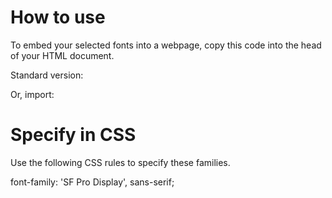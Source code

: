 # How to use
To embed your selected fonts into a webpage, copy this code into the head of your HTML document.

Standard version:
<link href="https://rawcdn.githack.com/stagnansi/sfp/d6ac8a350444d9bf6520ba995b279046d07f14ff/style.css" rel="stylesheet">

Or, import:
<style>
	@import url('https://rawcdn.githack.com/stagnansi/sfp/d6ac8a350444d9bf6520ba995b279046d07f14ff/style.css');
</style>

# Specify in CSS
Use the following CSS rules to specify these families.

font-family: 'SF Pro Display', sans-serif;
